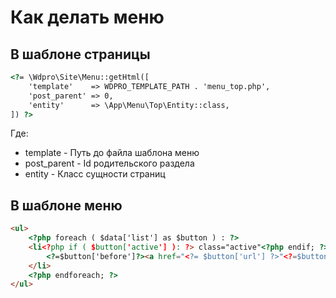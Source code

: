 # Как делать меню

## В шаблоне страницы

```html
<?= \Wdpro\Site\Menu::getHtml([
	'template'    => WDPRO_TEMPLATE_PATH . 'menu_top.php',
	'post_parent' => 0,
	'entity'      => \App\Menu\Top\Entity::class,
]) ?>
```

Где:

* template - Путь до файла шаблона меню
* post_parent - Id родительского раздела
* entity - Класс сущности страниц

## В шаблоне меню

```html
<ul>
    <?php foreach ( $data['list'] as $button ) : ?>
	<li<?php if ( $button['active'] ): ?> class="active"<?php endif; ?>>
		<?=$button['before']?><a href="<?= $button['url'] ?>"<?=$button['attrs']?>><?= $button['text'] ?></a><?=$button['after']?>
	</li>
	<?php endforeach; ?>
</ul>
```

